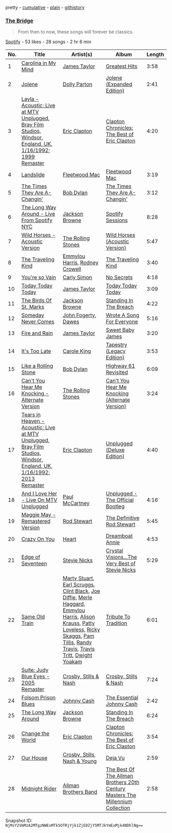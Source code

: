 pretty - [cumulative](/playlists/cumulative/4qq3MCSLrDgYx7RfJBDvij.md) - [plain](/playlists/plain/4qq3MCSLrDgYx7RfJBDvij) - [githistory](https://github.githistory.xyz/mackorone/spotify-playlist-archive/blob/main/playlists/plain/4qq3MCSLrDgYx7RfJBDvij)

### [The Bridge](https://open.spotify.com/playlist/4qq3MCSLrDgYx7RfJBDvij)

> From then to now, these songs will forever be classics.

[Spotify](https://open.spotify.com/user/spotify) - 53 likes - 28 songs - 2 hr 6 min

| No. | Title | Artist(s) | Album | Length |
|---|---|---|---|---|
| 1 | [Carolina in My Mind](https://open.spotify.com/track/2T5Ch09nefwckOu5NQvjIk) | [James Taylor](https://open.spotify.com/artist/0vn7UBvSQECKJm2817Yf1P) | [Greatest Hits](https://open.spotify.com/album/2L4U4JjEADYaVltkvDrkCC) | 3:58 |
| 2 | [Jolene](https://open.spotify.com/track/5fdhThPDe6jQQDqCyWrdAn) | [Dolly Parton](https://open.spotify.com/artist/32vWCbZh0xZ4o9gkz4PsEU) | [Jolene \(Expanded Edition\)](https://open.spotify.com/album/2v2iR6vtrLVTyiNIEsv5Sg) | 2:41 |
| 3 | [Layla \- Acoustic; Live at MTV Unplugged, Bray Film Studios, Windsor, England, UK, 1/16/1992; 1999 Remaster](https://open.spotify.com/track/6YEOmCsXSk9ZPE0FkcCiuQ) | [Eric Clapton](https://open.spotify.com/artist/6PAt558ZEZl0DmdXlnjMgD) | [Clapton Chronicles: The Best of Eric Clapton](https://open.spotify.com/album/6FCakQJ6z6TF0y0qkHYKgy) | 4:20 |
| 4 | [Landslide](https://open.spotify.com/track/5ihS6UUlyQAfmp48eSkxuQ) | [Fleetwood Mac](https://open.spotify.com/artist/08GQAI4eElDnROBrJRGE0X) | [Fleetwood Mac](https://open.spotify.com/album/5VIQ3VaAoRKOEpJ0fewdvo) | 3:19 |
| 5 | [The Times They Are A\-Changin'](https://open.spotify.com/track/52vA3CYKZqZVdQnzRrdZt6) | [Bob Dylan](https://open.spotify.com/artist/74ASZWbe4lXaubB36ztrGX) | [The Times They Are A\-Changin'](https://open.spotify.com/album/7DZeLXvr9eTVpyI1OlqtcS) | 3:12 |
| 6 | [The Long Way Around \- Live From Spotify NYC](https://open.spotify.com/track/2CSnF2PusRvto5TKPsGACZ) | [Jackson Browne](https://open.spotify.com/artist/5lkiCO9UQ8B23dZ1o0UV4m) | [Spotify Sessions](https://open.spotify.com/album/4uT1EEYffapC0OFhc8Bmwr) | 8:28 |
| 7 | [Wild Horses \- Acoustic Version](https://open.spotify.com/track/5kEg9ZuAHEe7UeOYJk8ldF) | [The Rolling Stones](https://open.spotify.com/artist/22bE4uQ6baNwSHPVcDxLCe) | [Wild Horses \(Acoustic Version\)](https://open.spotify.com/album/3J7MdrfzVZuf9KyO1WAbGN) | 5:47 |
| 8 | [The Traveling Kind](https://open.spotify.com/track/6lGmKc3sNITRFVmtp2xvEx) | [Emmylou Harris](https://open.spotify.com/artist/5s6TJEuHTr9GR894wc6VfP), [Rodney Crowell](https://open.spotify.com/artist/4QIJ2i8I6urte2scKgkVoY) | [The Traveling Kind](https://open.spotify.com/album/1G0R4FDSV8aCIGcO6vSdL3) | 3:40 |
| 9 | [You're so Vain](https://open.spotify.com/track/2DnJjbjNTV9Nd5NOa1KGba) | [Carly Simon](https://open.spotify.com/artist/4FtSnMlCVxCswABUmdhwpm) | [No Secrets](https://open.spotify.com/album/79x0PRGIZv33znrCkPkCZ5) | 4:18 |
| 10 | [Today Today Today](https://open.spotify.com/track/353SNIIxSolCN1Uhae1EJJ) | [James Taylor](https://open.spotify.com/artist/0vn7UBvSQECKJm2817Yf1P) | [Today Today Today](https://open.spotify.com/album/4hIwvgRdkOWKcktaqciSt5) | 3:09 |
| 11 | [The Birds Of St\. Marks](https://open.spotify.com/track/1ehvlikzBocGgyyQqZZ8hI) | [Jackson Browne](https://open.spotify.com/artist/5lkiCO9UQ8B23dZ1o0UV4m) | [Standing In The Breach](https://open.spotify.com/album/030uLS1xIKmntvGwjggTcv) | 4:22 |
| 12 | [Someday Never Comes](https://open.spotify.com/track/7wvAc2KXcgSTmCybonfyoR) | [John Fogerty](https://open.spotify.com/artist/5ujCegv1BRbEPTCwQqFk6t), [Dawes](https://open.spotify.com/artist/0CDUUM6KNRvgBFYIbWxJwV) | [Wrote A Song For Everyone](https://open.spotify.com/album/26L3KUSZR9orlnsAlph42n) | 5:16 |
| 13 | [Fire and Rain](https://open.spotify.com/track/3LcYYV9ozePfgYYmXv0P3r) | [James Taylor](https://open.spotify.com/artist/0vn7UBvSQECKJm2817Yf1P) | [Sweet Baby James](https://open.spotify.com/album/2NEQ5Q4sBbUHVVx3Wf8TEZ) | 3:20 |
| 14 | [It's Too Late](https://open.spotify.com/track/66KgSwQE4UmJttgfYiaR5I) | [Carole King](https://open.spotify.com/artist/319yZVtYM9MBGqmSQnMyY6) | [Tapestry \(Legacy Edition\)](https://open.spotify.com/album/7kLLC7CN8oxt0HgP2a051K) | 3:53 |
| 15 | [Like a Rolling Stone](https://open.spotify.com/track/3AhXZa8sUQht0UEdBJgpGc) | [Bob Dylan](https://open.spotify.com/artist/74ASZWbe4lXaubB36ztrGX) | [Highway 61 Revisited](https://open.spotify.com/album/6YabPKtZAjxwyWbuO9p4ZD) | 6:09 |
| 16 | [Can't You Hear Me Knocking \- Alternate Version](https://open.spotify.com/track/682gCKYRQyeRbXpb3ztDH7) | [The Rolling Stones](https://open.spotify.com/artist/22bE4uQ6baNwSHPVcDxLCe) | [Can't You Hear Me Knocking \(Alternate Version\)](https://open.spotify.com/album/3fSAnMkxpG3jyDFubmvhKB) | 3:24 |
| 17 | [Tears in Heaven \- Acoustic; Live at MTV Unplugged, Bray Film Studios, Windsor, England, UK, 1/16/1992; 2013 Remaster](https://open.spotify.com/track/612VcBshQcy4mpB2utGc3H) | [Eric Clapton](https://open.spotify.com/artist/6PAt558ZEZl0DmdXlnjMgD) | [Unplugged \(Deluxe Edition\)](https://open.spotify.com/album/3ebyEGol0Abc7VAxYf7vEg) | 4:40 |
| 18 | [And I Love Her \- Live On MTV Unplugged](https://open.spotify.com/track/2TJhq8CrTlz6oRSljprEKg) | [Paul McCartney](https://open.spotify.com/artist/4STHEaNw4mPZ2tzheohgXB) | [Unplugged \- The Official Bootleg](https://open.spotify.com/album/7KvVAe42ZV1LcfaW96mBNk) | 4:16 |
| 19 | [Maggie May \- Remastered Version](https://open.spotify.com/track/1r3kj1yMff7ilIsR7hpvUo) | [Rod Stewart](https://open.spotify.com/artist/2y8Jo9CKhJvtfeKOsYzRdT) | [The Definitive Rod Stewart](https://open.spotify.com/album/16B8kK28QgKIYTb7XyLMuj) | 5:45 |
| 20 | [Crazy On You](https://open.spotify.com/track/5zH710lFSLtkHbMkslLDjR) | [Heart](https://open.spotify.com/artist/34jw2BbxjoYalTp8cJFCPv) | [Dreamboat Annie](https://open.spotify.com/album/2N0AgtWbCmVoNUl2GN1opH) | 4:53 |
| 21 | [Edge of Seventeen](https://open.spotify.com/track/2id8E4WvczfKHB4LHI7Np3) | [Stevie Nicks](https://open.spotify.com/artist/7crPfGd2k81ekOoSqQKWWz) | [Crystal Visions...The Very Best of Stevie Nicks](https://open.spotify.com/album/7q0dYnAjmqZBJLhMBre8aL) | 5:29 |
| 22 | [Same Old Train](https://open.spotify.com/track/5KMWwtJv3Ll2ROZfMerQs0) | [Marty Stuart](https://open.spotify.com/artist/3OyGv7XUYQwQgECYSzJhyO), [Earl Scruggs](https://open.spotify.com/artist/4NEA48c6ajydrRzCbyll3M), [Clint Black](https://open.spotify.com/artist/3Ay15wt0QChT4Kapsuw5Jt), [Joe Diffie](https://open.spotify.com/artist/3THMgU4KdL7LlO5TEREs2g), [Merle Haggard](https://open.spotify.com/artist/2ptmyXoL7poH6Zq62h1QT9), [Emmylou Harris](https://open.spotify.com/artist/5s6TJEuHTr9GR894wc6VfP), [Alison Krauss](https://open.spotify.com/artist/5J6L7N6B4nI1M5cwa29mQG), [Patty Loveless](https://open.spotify.com/artist/6SFUC6ORDCIBqPssCBpeHT), [Ricky Skaggs](https://open.spotify.com/artist/0uNC9XuH437fKCCMuzvSks), [Pam Tillis](https://open.spotify.com/artist/1SX44N5qjWuFcCK8WTO0c6), [Randy Travis](https://open.spotify.com/artist/1pTuR132U5b4Rizal2Pr7m), [Travis Tritt](https://open.spotify.com/artist/2M4Yt7oKGoYd0wqU44k4i2), [Dwight Yoakam](https://open.spotify.com/artist/2sxmKe3CUrWnx7eoXMhOlW) | [Tribute To Tradition](https://open.spotify.com/album/4Mngcv6ExjREiOqSH8vG1D) | 6:01 |
| 23 | [Suite: Judy Blue Eyes \- 2005 Remaster](https://open.spotify.com/track/37i6z8YqVrsvlx9jAaF6Rf) | [Crosby, Stills & Nash](https://open.spotify.com/artist/2pdvghEHZJtgSXZ7cvNLou) | [Crosby, Stills & Nash](https://open.spotify.com/album/3m7nQ3mxkpE61tzgH8l1XD) | 7:24 |
| 24 | [Folsom Prison Blues](https://open.spotify.com/track/5O6mz4qn6q7MSKubAzRnDW) | [Johnny Cash](https://open.spotify.com/artist/6kACVPfCOnqzgfEF5ryl0x) | [The Essential Johnny Cash](https://open.spotify.com/album/4E2eUhFHqTG2pu9MN1NDIF) | 2:42 |
| 25 | [The Long Way Around](https://open.spotify.com/track/4BQXwbdfsY9dBnJiFSPXQu) | [Jackson Browne](https://open.spotify.com/artist/5lkiCO9UQ8B23dZ1o0UV4m) | [Standing In The Breach](https://open.spotify.com/album/030uLS1xIKmntvGwjggTcv) | 6:24 |
| 26 | [Change the World](https://open.spotify.com/track/6BQNJ0JFKh8sWjQLI6Zudi) | [Eric Clapton](https://open.spotify.com/artist/6PAt558ZEZl0DmdXlnjMgD) | [Clapton Chronicles: The Best of Eric Clapton](https://open.spotify.com/album/6FCakQJ6z6TF0y0qkHYKgy) | 3:54 |
| 27 | [Our House](https://open.spotify.com/track/2hitsKa8SthKhRJBXUHbIv) | [Crosby, Stills, Nash & Young](https://open.spotify.com/artist/1CYsQCypByMVgnv17qsSbQ) | [Deja Vu](https://open.spotify.com/album/5bHkK1X4WEOzNvRhehvOcb) | 2:59 |
| 28 | [Midnight Rider](https://open.spotify.com/track/7egyR1d4Xmr1TsmpJct9bL) | [Allman Brothers Band](https://open.spotify.com/artist/4wQ3PyMz3WwJGI5uEqHUVR) | [The Best Of The Allman Brothers 20th Century Masters The Millennium Collection](https://open.spotify.com/album/7a1xwcbhy0AYoLM8f2ikqc) | 2:58 |

Snapshot ID: `NjMsY2VmMzA2MTgzNWExMTk5OTRjYjk1ZjE0ZjY5MTJkYmExMjk4NDhlNg==`
